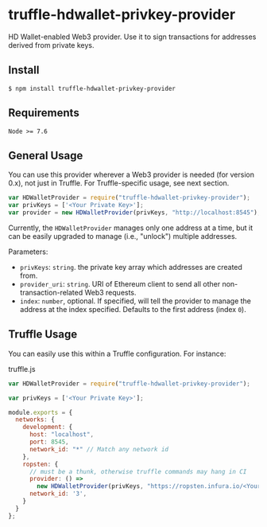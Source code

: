 # truffle-hdwallet-privkey-provider
HD Wallet-enabled Web3 provider. Use it to sign transactions for addresses derived from private keys.

## Install

```
$ npm install truffle-hdwallet-privkey-provider
```

## Requirements
```
Node >= 7.6
```

## General Usage

You can use this provider wherever a Web3 provider is needed (for version 0.x), not just in Truffle. For Truffle-specific usage, see next section.

```javascript
var HDWalletProvider = require("truffle-hdwallet-privkey-provider");
var privKeys = ['<Your Private Key>'];
var provider = new HDWalletProvider(privKeys, "http://localhost:8545");
```

Currently, the `HDWalletProvider` manages only one address at a time, but it can be easily upgraded to manage (i.e., "unlock") multiple addresses.

Parameters:

- `privKeys`: `string`. the private key array which addresses are created from.
- `provider_uri`: `string`. URI of Ethereum client to send all other non-transaction-related Web3 requests.
- `index`: `number`, optional. If specified, will tell the provider to manage the address at the index specified. Defaults to the first address (index `0`).

## Truffle Usage

You can easily use this within a Truffle configuration. For instance:

truffle.js
```javascript
var HDWalletProvider = require("truffle-hdwallet-privkey-provider");

var privKeys = ['<Your Private Key>'];

module.exports = {
  networks: {
    development: {
      host: "localhost",
      port: 8545,
      network_id: "*" // Match any network id
    },
    ropsten: {
      // must be a thunk, otherwise truffle commands may hang in CI
      provider: () =>
        new HDWalletProvider(privKeys, "https://ropsten.infura.io/<Your Infura Key>"),
      network_id: '3',
    }
  }
};
```
